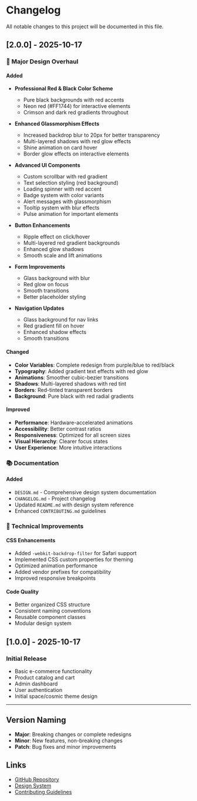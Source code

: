 # Changelog

All notable changes to this project will be documented in this file.

## [2.0.0] - 2025-10-17

### 🎨 Major Design Overhaul

#### Added
- **Professional Red & Black Color Scheme**
  - Pure black backgrounds with red accents
  - Neon red (#FF1744) for interactive elements
  - Crimson and dark red gradients throughout

- **Enhanced Glassmorphism Effects**
  - Increased backdrop blur to 20px for better transparency
  - Multi-layered shadows with red glow effects
  - Shine animation on card hover
  - Border glow effects on interactive elements

- **Advanced UI Components**
  - Custom scrollbar with red gradient
  - Text selection styling (red background)
  - Loading spinner with red accent
  - Badge system with color variants
  - Alert messages with glassmorphism
  - Tooltip system with blur effects
  - Pulse animation for important elements

- **Button Enhancements**
  - Ripple effect on click/hover
  - Multi-layered red gradient backgrounds
  - Enhanced glow shadows
  - Smooth scale and lift animations

- **Form Improvements**
  - Glass background with blur
  - Red glow on focus
  - Smooth transitions
  - Better placeholder styling

- **Navigation Updates**
  - Glass background for nav links
  - Red gradient fill on hover
  - Enhanced shadow effects
  - Smooth transitions

#### Changed
- **Color Variables**: Complete redesign from purple/blue to red/black
- **Typography**: Added gradient text effects with red glow
- **Animations**: Smoother cubic-bezier transitions
- **Shadows**: Multi-layered shadows with red tint
- **Borders**: Red-tinted transparent borders
- **Background**: Pure black with red radial gradients

#### Improved
- **Performance**: Hardware-accelerated animations
- **Accessibility**: Better contrast ratios
- **Responsiveness**: Optimized for all screen sizes
- **Visual Hierarchy**: Clearer focus states
- **User Experience**: More intuitive interactions

### 📚 Documentation

#### Added
- `DESIGN.md` - Comprehensive design system documentation
- `CHANGELOG.md` - Project changelog
- Updated `README.md` with design system reference
- Enhanced `CONTRIBUTING.md` guidelines

### 🔧 Technical Improvements

#### CSS Enhancements
- Added `-webkit-backdrop-filter` for Safari support
- Implemented CSS custom properties for theming
- Optimized animation performance
- Added vendor prefixes for compatibility
- Improved responsive breakpoints

#### Code Quality
- Better organized CSS structure
- Consistent naming conventions
- Reusable component classes
- Modular design system

## [1.0.0] - 2025-10-17

### Initial Release
- Basic e-commerce functionality
- Product catalog and cart
- Admin dashboard
- User authentication
- Initial space/cosmic theme design

---

## Version Naming

- **Major**: Breaking changes or complete redesigns
- **Minor**: New features, non-breaking changes
- **Patch**: Bug fixes and minor improvements

## Links

- [GitHub Repository](https://github.com/MuhibChy/techlink-bd-ecommerce)
- [Design System](DESIGN.md)
- [Contributing Guidelines](CONTRIBUTING.md)
